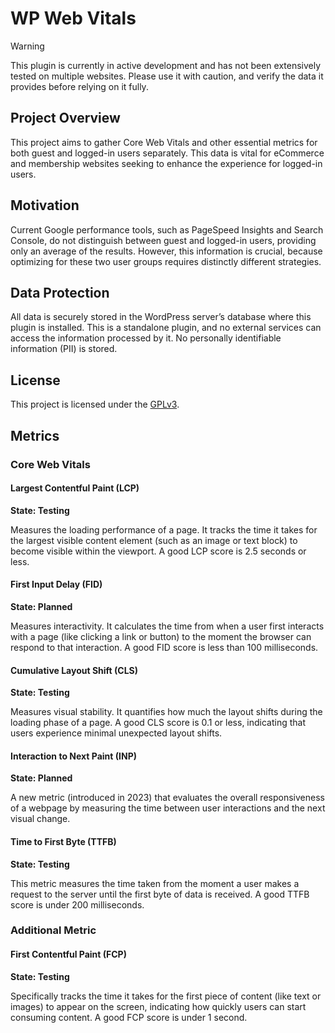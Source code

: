# WP Web Vitals

> [!WARNING]  
> This plugin is currently in active development and has not been extensively tested on multiple websites. Please use it with caution, and verify the data it provides before relying on it fully.

## Project Overview

This project aims to gather Core Web Vitals and other essential metrics for both guest and logged-in users separately. This data is vital for eCommerce and membership websites seeking to enhance the experience for logged-in users.

## Motivation

Current Google performance tools, such as PageSpeed Insights and Search Console, do not distinguish between guest and logged-in users, providing only an average of the results. However, this information is crucial, because optimizing for these two user groups requires distinctly different strategies.

## Data Protection

All data is securely stored in the WordPress server’s database where this plugin is installed. This is a standalone plugin, and no external services can access the information processed by it. No personally identifiable information (PII) is stored.

## License

This project is licensed under the [GPLv3](https://www.gnu.org/licenses/gpl-3.0.html).

## Metrics

### Core Web Vitals

#### Largest Contentful Paint (LCP)

**State: Testing**

Measures the loading performance of a page. It tracks the time it takes for the largest visible content element (such as an image or text block) to become visible within the viewport. A good LCP score is 2.5 seconds or less.

#### First Input Delay (FID)

**State: Planned**

Measures interactivity. It calculates the time from when a user first interacts with a page (like clicking a link or button) to the moment the browser can respond to that interaction. A good FID score is less than 100 milliseconds.

#### Cumulative Layout Shift (CLS)

**State: Testing**

Measures visual stability. It quantifies how much the layout shifts during the loading phase of a page. A good CLS score is 0.1 or less, indicating that users experience minimal unexpected layout shifts.

#### Interaction to Next Paint (INP)

**State: Planned**

A new metric (introduced in 2023) that evaluates the overall responsiveness of a webpage by measuring the time between user interactions and the next visual change.

#### Time to First Byte (TTFB)

**State: Testing**

This metric measures the time taken from the moment a user makes a request to the server until the first byte of data is received. A good TTFB score is under 200 milliseconds.

### Additional Metric

#### First Contentful Paint (FCP)

**State: Testing**

 Specifically tracks the time it takes for the first piece of content (like text or images) to appear on the screen, indicating how quickly users can start consuming content. A good FCP score is under 1 second.
